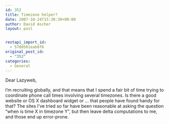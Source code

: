```yaml
---
id: 352
title: Timezone helper?
date: 2007-10-24T15:30:30+00:00
author: David Ascher
layout: post


restapi_import_id:
  - 5780561eab8f6
original_post_id:
  - "352"
categories:
  - General
---
```

Dear Lazyweb,

I&#8217;m recruiting globally, and that means that I spend a fair bit of time trying to coordinate phone call times involving several timezones. Is there a good website or OS X dashboard widget or &#8230; that people have found handy for that? The sites I&#8217;ve tried so far have been reasonable at asking the question &#8220;when is time X in timezone Y&#8221;, but then leave delta computations to me, and those end up error-prone.